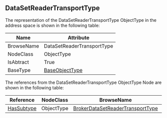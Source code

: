 <!-- objecttype -->
## DataSetReaderTransportType

The representation of the DataSetReaderTransportType ObjectType in the address space is shown in the following table:  

|Name|Attribute|
|---|---|
|BrowseName|DataSetReaderTransportType|
|NodeClass|ObjectType|
|IsAbtract|True|
|BaseType|[BaseObjectType](../../../Part5/ObjectTypes/BaseObjectType/readme.md)|

The references from the DataSetReaderTransportType ObjectType Node are shown in the following table:  

|Reference|NodeClass|BrowseName|DataType|TypeDefinition|ModellingRule|
|---|---|---|---|---|---|
|[HasSubtype](../../../Part3/ReferenceTypes/HasSubtype/readme.md)|ObjectType|[BrokerDataSetReaderTransportType](#BrokerDataSetReaderTransportType)||||


